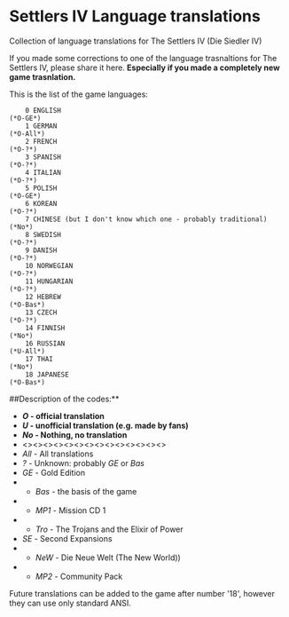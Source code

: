# Settlers IV Language translations
Collection of language translations for The Settlers IV (Die Siedler IV)

If you made some corrections to one of the language trasnaltions for The Settlers IV, please share it here. **Especially if you made a completely new game trasnlation.**

This is the list of the game languages:

        0 ENGLISH                                                        (*O-GE*)
        1 GERMAN                                                         (*O-All*)
        2 FRENCH                                                         (*O-?*)
        3 SPANISH                                                        (*O-?*)
        4 ITALIAN                                                        (*O-?*)
        5 POLISH                                                         (*O-GE*)
        6 KOREAN                                                         (*O-?*)
        7 CHINESE (but I don't know which one - probably traditional)    (*No*)
        8 SWEDISH                                                        (*O-?*)
        9 DANISH                                                         (*O-?*)
        10 NORWEGIAN                                                     (*O-?*)
        11 HUNGARIAN                                                     (*O-?*)
        12 HEBREW                                                        (*O-Bas*)
        13 CZECH                                                         (*O-?*)
        14 FINNISH                                                       (*No*)
        16 RUSSIAN                                                       (*U-All*)
        17 THAI                                                          (*No*)
        18 JAPANESE                                                      (*O-Bas*)
        
        
        
##Description of the codes:**
- ***O* - official translation**
- ***U* - unofficial translation (e.g. made by fans)**
- ***No* - Nothing, no translation**
- <><><><><><><><><><><><><><>
- *All* - All translations
- *?* - Unknown: probably *GE* or *Bas*
- *GE* - Gold Edition
- - *Bas* - the basis of the game
- - *MP1* - Mission CD 1
- - *Tro* - The Trojans and the Elixir of Power
- *SE* - Second Expansions
- - *NeW* -  Die Neue Welt (The New World))
- - *MP2* - Community Pack


Future translations can be added to the game after number '18', however they can use only standard ANSI.

